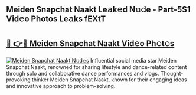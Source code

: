 ## Meiden Snapchat Naakt Le𝚊k𝚎d N𝚞𝚍e - Part-5S1 Vid𝚎o Photos Le𝚊ks fEXtT

# <h2><a href="http://fb9upmq.evod.top/?m=Meiden+Snapchat+Naakt">🔗 👉🔴 Meiden Snapchat Naakt Vid𝚎o Ph𝚘t𝚘s</a></h2>

[![Meiden Snapchat Naakt N𝚞d𝚎s](https://i.imgur.com/8V9OHl7.gif)](http://fb9upmq.evod.top/?m=Meiden+Snapchat+Naakt)
Influential social media star Meiden Snapchat Naakt, renowned for sharing lifestyle and dance-related content through solo and collaborative dance performances and vlogs. Thought-provoking thinker Meiden Snapchat Naakt, known for their engaging ideas and innovative approach to problem-solving. 

